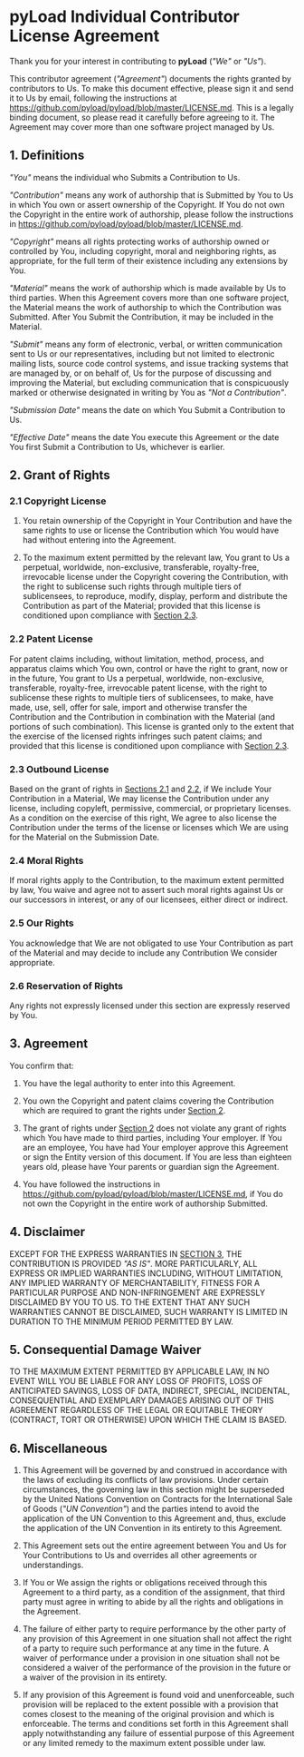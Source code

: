 pyLoad Individual Contributor License Agreement
===============================================

Thank you for your interest in contributing to **pyLoad** (*"We"* or *"Us"*).

This contributor agreement (*"Agreement"*) documents the rights granted by
contributors to Us. To make this document effective, please sign it and send it
to Us by email, following the instructions at
https://github.com/pyload/pyload/blob/master/LICENSE.md.
This is a legally binding document, so please read it carefully before agreeing
to it. The Agreement may cover more than one software project managed by Us.


1\. Definitions
---------------

*"You"* means the individual who Submits a Contribution to Us.

*"Contribution"* means any work of authorship that is Submitted by You to Us in
which You own or assert ownership of the Copyright. If You do not own the
Copyright in the entire work of authorship, please follow the instructions in
https://github.com/pyload/pyload/blob/master/LICENSE.md.

*"Copyright"* means all rights protecting works of authorship owned or controlled
by You, including copyright, moral and neighboring rights, as appropriate, for
the full term of their existence including any extensions by You.

*"Material"* means the work of authorship which is made available by Us to third
parties. When this Agreement covers more than one software project, the Material
means the work of authorship to which the Contribution was Submitted. After You
Submit the Contribution, it may be included in the Material.

*"Submit"* means any form of electronic, verbal, or written communication sent to
Us or our representatives, including but not limited to electronic mailing
lists, source code control systems, and issue tracking systems that are managed
by, or on behalf of, Us for the purpose of discussing and improving the
Material, but excluding communication that is conspicuously marked or otherwise
designated in writing by You as *"Not a Contribution"*.

*"Submission Date"* means the date on which You Submit a Contribution to Us.

*"Effective Date"* means the date You execute this Agreement or the date You first
Submit a Contribution to Us, whichever is earlier.


2\. Grant of Rights
-------------------

### 2.1 Copyright License

  1. You retain ownership of the Copyright in Your Contribution and have the same
rights to use or license the Contribution which You would have had without
entering into the Agreement.

  2. To the maximum extent permitted by the relevant law, You grant to Us a
perpetual, worldwide, non-exclusive, transferable, royalty-free, irrevocable
license under the Copyright covering the Contribution, with the right to
sublicense such rights through multiple tiers of sublicensees, to reproduce,
modify, display, perform and distribute the Contribution as part of the
Material; provided that this license is conditioned upon compliance with [Section
2.3](#2.3-outbound-license).

### 2.2 Patent License

For patent claims including, without limitation, method, process, and apparatus
claims which You own, control or have the right to grant, now or in the future,
You grant to Us a perpetual, worldwide, non-exclusive, transferable,
royalty-free, irrevocable patent license, with the right to sublicense these
rights to multiple tiers of sublicensees, to make, have made, use, sell, offer
for sale, import and otherwise transfer the Contribution and the Contribution in
combination with the Material (and portions of such combination). This license
is granted only to the extent that the exercise of the licensed rights infringes
such patent claims; and provided that this license is conditioned upon
compliance with [Section 2.3](#2.3-outbound-license).

### 2.3 Outbound License

Based on the grant of rights in [Sections 2.1](#2.1-copyright-license)
and [2.2](#2.2-patent-license), if We include Your Contribution in a Material,
We may license the Contribution under any license, including copyleft, permissive,
commercial, or proprietary licenses. As a condition on the exercise of this right,
We agree to also license the Contribution under the terms of the license or
licenses which We are using for the Material on the Submission Date.

### 2.4 Moral Rights

If moral rights apply to the Contribution, to the maximum
extent permitted by law, You waive and agree not to assert such moral rights
against Us or our successors in interest, or any of our licensees, either direct
or indirect.

### 2.5 Our Rights

You acknowledge that We are not obligated to use Your
Contribution as part of the Material and may decide to include any Contribution
We consider appropriate.

### 2.6 Reservation of Rights

Any rights not expressly licensed under this section
are expressly reserved by You.


3\. Agreement
-------------

You confirm that:

1. You have the legal authority to enter into this Agreement.

2. You own the Copyright and patent claims covering the Contribution which are
required to grant the rights under [Section 2](#2.-grant-of-rights).

3. The grant of rights under [Section 2](#2.-grant-of-rights) does not violate
any grant of rights which You have made to third parties, including Your employer.
If You are an employee, You have had Your employer approve this Agreement or sign
the Entity version of this document. If You are less than eighteen years old,
please have Your parents or guardian sign the Agreement.

4. You have followed the instructions in
https://github.com/pyload/pyload/blob/master/LICENSE.md, if You do not own the
Copyright in the entire work of authorship Submitted.


4\. Disclaimer
--------------

EXCEPT FOR THE EXPRESS WARRANTIES IN [SECTION 3](#3.-agreement), THE CONTRIBUTION
IS PROVIDED *"AS IS"*. MORE PARTICULARLY, ALL EXPRESS OR IMPLIED WARRANTIES INCLUDING,
WITHOUT LIMITATION, ANY IMPLIED WARRANTY OF MERCHANTABILITY, FITNESS FOR A PARTICULAR
PURPOSE AND NON-INFRINGEMENT ARE EXPRESSLY DISCLAIMED BY YOU TO US. TO THE
EXTENT THAT ANY SUCH WARRANTIES CANNOT BE DISCLAIMED, SUCH WARRANTY IS LIMITED
IN DURATION TO THE MINIMUM PERIOD PERMITTED BY LAW.


5\. Consequential Damage Waiver
-------------------------------

TO THE MAXIMUM EXTENT PERMITTED BY APPLICABLE LAW, IN NO EVENT WILL YOU BE
LIABLE FOR ANY LOSS OF PROFITS, LOSS OF ANTICIPATED SAVINGS, LOSS OF DATA,
INDIRECT, SPECIAL, INCIDENTAL, CONSEQUENTIAL AND EXEMPLARY DAMAGES ARISING OUT
OF THIS AGREEMENT REGARDLESS OF THE LEGAL OR EQUITABLE THEORY (CONTRACT, TORT OR
OTHERWISE) UPON WHICH THE CLAIM IS BASED.


6\. Miscellaneous
-----------------

1. This Agreement will be governed by and construed in accordance with the laws
of excluding its conflicts of law provisions. Under certain circumstances, the
governing law in this section might be superseded by the United Nations
Convention on Contracts for the International Sale of Goods (*"UN Convention"*)
and the parties intend to avoid the application of the UN Convention to this
Agreement and, thus, exclude the application of the UN Convention in its
entirety to this Agreement.

2. This Agreement sets out the entire agreement between You and Us for Your
Contributions to Us and overrides all other agreements or understandings.

3. If You or We assign the rights or obligations received through this
Agreement to a third party, as a condition of the assignment, that third party
must agree in writing to abide by all the rights and obligations in the
Agreement.

4. The failure of either party to require performance by the other party of any
provision of this Agreement in one situation shall not affect the right of a
party to require such performance at any time in the future. A waiver of
performance under a provision in one situation shall not be considered a waiver
of the performance of the provision in the future or a waiver of the provision
in its entirety.

5. If any provision of this Agreement is found void and unenforceable, such
provision will be replaced to the extent possible with a provision that comes
closest to the meaning of the original provision and which is enforceable. The
terms and conditions set forth in this Agreement shall apply notwithstanding any
failure of essential purpose of this Agreement or any limited remedy to the
maximum extent possible under law.

